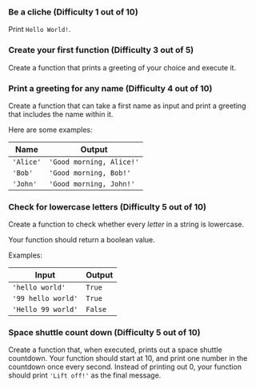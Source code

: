 ### Be a cliche (Difficulty 1 out of 10)

Print `Hello World!`.

### Create your first function (Difficulty 3 out of 5)

Create a function that prints a greeting of your choice and execute it.

### Print a greeting for any name (Difficulty 4 out of 10)

Create a function that can take a first name as input and print a greeting that includes the name within it.

Here are some examples:

| Name | Output |
| --- | --- |
| `'Alice'` | `'Good morning, Alice!'` |
| `'Bob'` | `'Good morning, Bob!'` |
| `'John'` | `'Good morning, John!'` |



### Check for lowercase letters (Difficulty 5 out of 10)

Create a function to check whether every _letter_ in a string is lowercase.

Your function should return a boolean value.

Examples:

| Input | Output |
| --- | --- |
| `'hello world'` | `True` |
| `'99 hello world'` | `True` |
| `'Hello 99 world'` | `False` |

### Space shuttle count down (Difficulty 5 out of 10)

Create a function that, when executed, prints out a space shuttle countdown.  Your function should start at 10, and print one number in the countdown once every second.  Instead of printing out 0, your function should print `'Lift off!'` as the final message.
